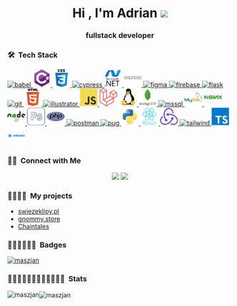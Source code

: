 <h1 align="center">Hi , I'm Adrian <img src="https://media.giphy.com/media/TEnXkcsHrP4YedChhA/giphy.gif" width="35"></h1>
<h3 align="center">fullstack developer</h3>


### 🛠 &nbsp;Tech Stack

<p align="left"> <a href="https://babeljs.io/" target="_blank" rel="noreferrer"> <img src="https://www.vectorlogo.zone/logos/babeljs/babeljs-icon.svg" alt="babel" width="40" height="40"/> </a> <a href="https://www.w3schools.com/cs/" target="_blank" rel="noreferrer"> <img src="https://raw.githubusercontent.com/devicons/devicon/master/icons/csharp/csharp-original.svg" alt="csharp" width="40" height="40"/> </a> <a href="https://www.w3schools.com/css/" target="_blank" rel="noreferrer"> <img src="https://raw.githubusercontent.com/devicons/devicon/master/icons/css3/css3-original-wordmark.svg" alt="css3" width="40" height="40"/> </a> <a href="https://www.cypress.io" target="_blank" rel="noreferrer"> <img src="https://raw.githubusercontent.com/simple-icons/simple-icons/6e46ec1fc23b60c8fd0d2f2ff46db82e16dbd75f/icons/cypress.svg" alt="cypress" width="40" height="40"/> </a> <a href="https://dotnet.microsoft.com/" target="_blank" rel="noreferrer"> <img src="https://raw.githubusercontent.com/devicons/devicon/master/icons/dot-net/dot-net-original-wordmark.svg" alt="dotnet" width="40" height="40"/> </a> <a href="https://expressjs.com" target="_blank" rel="noreferrer"> <img src="https://raw.githubusercontent.com/devicons/devicon/master/icons/express/express-original-wordmark.svg" alt="express" width="40" height="40"/> </a> <a href="https://www.figma.com/" target="_blank" rel="noreferrer"> <img src="https://www.vectorlogo.zone/logos/figma/figma-icon.svg" alt="figma" width="40" height="40"/> </a> <a href="https://firebase.google.com/" target="_blank" rel="noreferrer"> <img src="https://www.vectorlogo.zone/logos/firebase/firebase-icon.svg" alt="firebase" width="40" height="40"/> </a> <a href="https://flask.palletsprojects.com/" target="_blank" rel="noreferrer"> <img src="https://www.vectorlogo.zone/logos/pocoo_flask/pocoo_flask-icon.svg" alt="flask" width="40" height="40"/> </a> <a href="https://git-scm.com/" target="_blank" rel="noreferrer"> <img src="https://www.vectorlogo.zone/logos/git-scm/git-scm-icon.svg" alt="git" width="40" height="40"/> </a> <a href="https://www.w3.org/html/" target="_blank" rel="noreferrer"> <img src="https://raw.githubusercontent.com/devicons/devicon/master/icons/html5/html5-original-wordmark.svg" alt="html5" width="40" height="40"/> </a> <a href="https://www.adobe.com/in/products/illustrator.html" target="_blank" rel="noreferrer"> <img src="https://www.vectorlogo.zone/logos/adobe_illustrator/adobe_illustrator-icon.svg" alt="illustrator" width="40" height="40"/> </a> <a href="https://developer.mozilla.org/en-US/docs/Web/JavaScript" target="_blank" rel="noreferrer"> <img src="https://raw.githubusercontent.com/devicons/devicon/master/icons/javascript/javascript-original.svg" alt="javascript" width="40" height="40"/> </a> <a href="https://laravel.com/" target="_blank" rel="noreferrer"> <svg height="40" preserveAspectRatio="xMidYMid" viewBox="0 0 256 264" width="40" xmlns="http://www.w3.org/2000/svg"><path d="m255.855641 59.619717c.094924.3513426.144359.7135979.144359 1.0775366v56.5680914c0 1.477861-.790591 2.842804-2.072582 3.57804l-47.478632 27.335401v54.181012c0 1.474524-.783663 2.835623-2.062271 3.57804l-99.107585 57.052725c-.22685.128892-.474322.211383-.721795.29903-.092802.030934-.180448.087646-.278406.113424-.6928.182443-1.421028.182443-2.113828 0-.113425-.030934-.216538-.092802-.324808-.134047-.226849-.082491-.464011-.15467-.680549-.278407l-99.08696173-57.052725c-1.28121047-.736019-2.07258227-2.100466-2.07258227-3.57804v-169.7042732c0-.3712087.05155677-.7321061.14435896-1.0826922.03093407-.1185806.10311355-.2268498.14435897-.3454304.07733516-.2165384.14951464-.4382325.26293954-.639304.07733516-.1340476.19076006-.2423168.28356225-.3660531.11858058-.1649816.2268498-.335119.36605309-.4794779.11858058-.1185806.27325089-.2062271.4072985-.3093407.14951464-.1237362.28356225-.2577838.4536996-.3557417h.00515568l49.54605871-28.52636244c1.276705-.73465813 2.8478368-.73465813 4.1245418 0l49.5460589 28.52636244h.010311c.164982.1031135.304185.2320055.4537.350586.134047.1031136.283562.1959158.402143.3093407.144359.1495146.247472.319652.371208.4846336.087647.1237363.206228.2320055.278407.3660531.118581.2062271.185604.4227656.268095.639304.041246.1185806.113425.2268498.144359.3505861.094925.3513425.143456.7135978.144359 1.0775365v105.9955692l41.286664-23.772828v-54.1861681c0-.3608974.051557-.7269505.144359-1.0723809.03609-.1237362.103113-.2320054.144359-.350586.082491-.2165385.15467-.4382326.268095-.639304.077335-.1340476.19076-.2423168.278407-.3660531.123736-.1649817.226849-.335119.371208-.479478.118581-.1185806.268096-.2062271.402143-.3093406.15467-.1237363.288718-.2577839.4537-.3557417h.005155l49.551215-28.5263625c1.276422-.7357166 2.84812-.7357166 4.124542 0l49.546058 28.5263625c.175293.1031135.309341.2320054.464011.350586.128892.1031136.278407.1959157.396988.3093406.144358.1495147.247472.319652.371208.4846337.092802.1237363.206227.2320055.278407.3660531.11858.2010714.185604.4227655.268095.639304.046401.1185806.113425.2268498.144359.350586zm-8.115036 55.258549v-47.0403994l-17.338543 9.9813913-23.953276 13.7914367v47.0403994l41.296975-23.772828zm-49.546059 85.094454v-47.071334l-23.561445 13.456318-67.281589 38.399484v47.514722zm-189.93515099-160.1765821v160.1765821l90.83272249 52.294035v-47.504411l-47.4528538-26.855923-.015467-.010311-.0206227-.010312c-.159826-.092802-.2938736-.226849-.4433883-.340274-.1288919-.103114-.2784066-.185605-.3918315-.29903l-.0103113-.015467c-.1340476-.128892-.2268498-.288718-.3402747-.433077-.1031136-.139203-.2268498-.257783-.3093406-.402142l-.0051557-.015467c-.0928022-.154671-.1495147-.340275-.2165385-.515568-.0670238-.15467-.1546703-.299029-.1959157-.464011v-.005156c-.0515568-.195916-.0618681-.402143-.0824908-.603214-.0206228-.15467-.0618682-.309341-.0618682-.464011v-.010311-110.7491042l-23.948121-13.7965924-17.33854269-9.9710799zm45.42151689-30.90312969-41.281508 23.76251659 41.2711967 23.7625166 41.2763523-23.7676722-41.2763523-23.75736099zm21.4682402 148.29790179 23.948121-13.786281v-103.6084911l-17.3385427 9.9813912-23.9532767 13.7914367v103.6084912zm127.1750919-120.256173-41.276353 23.7625166 41.276353 23.7625166 41.271196-23.7676723zm-4.129698 54.6759576-23.953276-13.7914367-17.338543-9.9813913v47.0403994l23.948121 13.786281 17.343698 9.986547zm-94.977887 106.0058804 60.543119-34.56366 30.263825-17.271519-41.245418-23.74705-47.488943 27.340557-43.2819113 24.917388z" fill="#ff2d20"/></svg></a> 
<a href="https://www.linux.org/" target="_blank" rel="noreferrer"> <img src="https://raw.githubusercontent.com/devicons/devicon/master/icons/linux/linux-original.svg" alt="linux" width="40" height="40"/> </a> <a href="https://www.mongodb.com/" target="_blank" rel="noreferrer"> <img src="https://raw.githubusercontent.com/devicons/devicon/master/icons/mongodb/mongodb-original-wordmark.svg" alt="mongodb" width="40" height="40"/> </a> <a href="https://www.microsoft.com/en-us/sql-server" target="_blank" rel="noreferrer"> <img src="https://www.svgrepo.com/show/303229/microsoft-sql-server-logo.svg" alt="mssql" width="40" height="40"/> </a> <a href="https://www.mysql.com/" target="_blank" rel="noreferrer"> <img src="https://raw.githubusercontent.com/devicons/devicon/master/icons/mysql/mysql-original-wordmark.svg" alt="mysql" width="40" height="40"/> </a> <a href="https://www.nginx.com" target="_blank" rel="noreferrer"> <img src="https://raw.githubusercontent.com/devicons/devicon/master/icons/nginx/nginx-original.svg" alt="nginx" width="40" height="40"/> </a> <a href="https://nodejs.org" target="_blank" rel="noreferrer"> <img src="https://raw.githubusercontent.com/devicons/devicon/master/icons/nodejs/nodejs-original-wordmark.svg" alt="nodejs" width="40" height="40"/> </a> <a href="https://www.photoshop.com/en" target="_blank" rel="noreferrer"> <img src="https://raw.githubusercontent.com/devicons/devicon/master/icons/photoshop/photoshop-line.svg" alt="photoshop" width="40" height="40"/> </a> <a href="https://www.php.net" target="_blank" rel="noreferrer"> <img src="https://raw.githubusercontent.com/devicons/devicon/master/icons/php/php-original.svg" alt="php" width="40" height="40"/> </a> <a href="https://postman.com" target="_blank" rel="noreferrer"> <img src="https://www.vectorlogo.zone/logos/getpostman/getpostman-icon.svg" alt="postman" width="40" height="40"/> </a> <a href="https://pugjs.org" target="_blank" rel="noreferrer"> <img src="https://cdn.worldvectorlogo.com/logos/pug.svg" alt="pug" width="40" height="40"/> </a> <a href="https://www.python.org" target="_blank" rel="noreferrer"> <img src="https://raw.githubusercontent.com/devicons/devicon/master/icons/python/python-original.svg" alt="python" width="40" height="40"/> </a> <a href="https://reactjs.org/" target="_blank" rel="noreferrer"> <img src="https://raw.githubusercontent.com/devicons/devicon/master/icons/react/react-original-wordmark.svg" alt="react" width="40" height="40"/> </a> <a href="https://redux.js.org" target="_blank" rel="noreferrer"> <img src="https://raw.githubusercontent.com/devicons/devicon/master/icons/redux/redux-original.svg" alt="redux" width="40" height="40"/> </a> <a href="https://tailwindcss.com/" target="_blank" rel="noreferrer"> <img src="https://www.vectorlogo.zone/logos/tailwindcss/tailwindcss-icon.svg" alt="tailwind" width="40" height="40"/> </a> <a href="https://www.typescriptlang.org/" target="_blank" rel="noreferrer"> <img src="https://raw.githubusercontent.com/devicons/devicon/master/icons/typescript/typescript-original.svg" alt="typescript" width="40" height="40"/> </a> <a href="https://webpack.js.org" target="_blank" rel="noreferrer"> <img src="https://raw.githubusercontent.com/devicons/devicon/d00d0969292a6569d45b06d3f350f463a0107b0d/icons/webpack/webpack-original-wordmark.svg" alt="webpack" width="40" height="40"/> </a> </p>

  ### 🤝🏻 &nbsp;Connect with Me

<p align="center">
<a href="https://www.linkedin.com/in/adrian-rachlewicz-00b8b4255/"><img src="https://img.shields.io/badge/LinkedIn-0077B5?style=for-the-badge&logo=linkedin&logoColor=white"/></a>
<a href="mailto:ma4shitm@gmail.com"><img src="https://img.shields.io/badge/Gmail-D14836?style=for-the-badge&logo=gmail&logoColor=white
"/></a>

  ### 🤝🏻🤝🏻 &nbsp;My projects

* <a href="https://www.swiezeklipy.pl/">swiezeklipy.pl</a>
* <a href="https://gnommy.store">gnommy.store</a>
* <a href="https://chaintales.me/">Chaintales</a>


### 🤝🏻🤝🏻🤝🏻 &nbsp;Badges
<p align="left"> <a href="https://github.com/ryo-ma/github-profile-trophy"><img src="https://github-profile-trophy.vercel.app/?username=maszjan" alt="maszjan" /></a> </p>



### 🤝🏻🤝🏻🤝🏻🤝🏻🤝🏻🤝🏻 &nbsp;Stats


<p><img align="left" src="https://github-readme-stats.vercel.app/api/top-langs?username=maszjan&show_icons=true&locale=en&layout=compact" alt="maszjan" /></p>


<p><img align="center" src="https://github-readme-streak-stats.herokuapp.com/?user=maszjan&" alt="maszjan" /></p>
